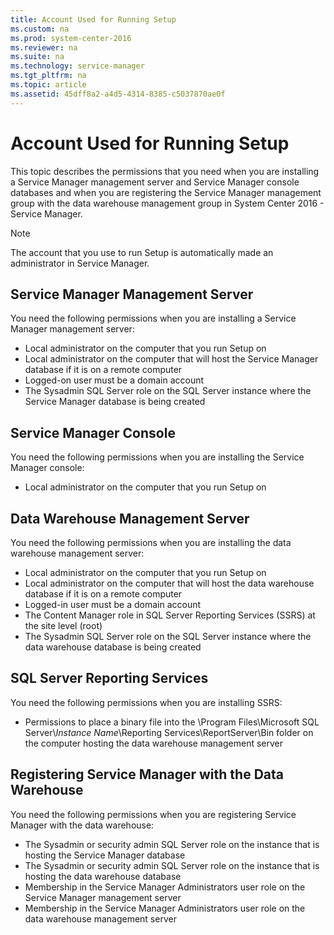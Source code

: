 ```yaml
---
title: Account Used for Running Setup
ms.custom: na
ms.prod: system-center-2016
ms.reviewer: na
ms.suite: na
ms.technology: service-manager
ms.tgt_pltfrm: na
ms.topic: article
ms.assetid: 45dff8a2-a4d5-4314-8385-c5037870ae0f
---
```

# Account Used for Running Setup
This topic describes the permissions that you need when you are installing a Service Manager management server and Service Manager console databases and when you are registering the Service Manager management group with the data warehouse management group in System Center 2016 - Service Manager.

> [!NOTE]  
>  The account that you use to run Setup is automatically made an administrator in Service Manager.

## Service Manager Management Server

You need the following permissions when you are installing a Service Manager management server:  

-   Local administrator on the computer that you run Setup on  
-   Local administrator on the computer that will host the Service Manager database if it is on a remote computer  
-   Logged\-on user must be a domain account  
-   The Sysadmin SQL Server role on the SQL Server instance where the Service Manager database is being created  


## Service Manager Console

You need the following permissions when you are installing the Service Manager console:  

-   Local administrator on the computer that you run Setup on  

## Data Warehouse Management Server

You need the following permissions when you are installing the data warehouse management server:  

-   Local administrator on the computer that you run Setup on  
-   Local administrator on the computer that will host the data warehouse database if it is on a remote computer  
-   Logged\-in user must be a domain account  
-   The Content Manager role in SQL Server Reporting Services \(SSRS\) at the site level \(root\)  
-   The Sysadmin SQL Server role on the SQL Server instance where the data warehouse database is being created  

## SQL Server Reporting Services

You need the following permissions when you are installing SSRS:  

-   Permissions to place a binary file into the \\Program Files\\Microsoft SQL Server\\*Instance Name*\Reporting Services\\ReportServer\\Bin folder on the computer hosting the data warehouse management server  

## Registering Service Manager with the Data Warehouse  

You need the following permissions when you are registering Service Manager with the data warehouse:  

-   The Sysadmin or security admin SQL Server role on the instance that is hosting the Service Manager database  
-   The Sysadmin or security admin SQL Server role on the instance that is hosting the data warehouse database  
-   Membership in the Service Manager Administrators user role on the Service Manager management server  
-   Membership in the Service Manager Administrators user role on the data warehouse management server
